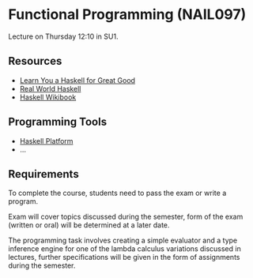 Functional Programming (NAIL097)
================================

Lecture on Thursday 12:10 in SU1.

Resources
---------

- [Learn You a Haskell for Great Good](http://learnyouahaskell.com/)
- [Real World Haskell](http://book.realworldhaskell.org/)
- [Haskell Wikibook](https://en.wikibooks.org/wiki/Haskell)

Programming Tools
-----------------

- [Haskell Platform](https://www.haskell.org/platform/)
- ...

Requirements
------------

To complete the course, students need to pass the exam or write a program.

Exam will cover topics discussed during the semester, form of the exam (written or oral) will be determined at a later date.

The programming task involves creating a simple evaluator and a type inference engine for one of the lambda calculus variations discussed in lectures, further specifications will be given in the form of assignments during the semester.


